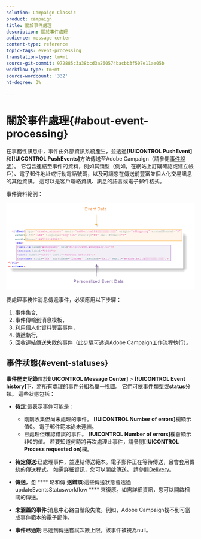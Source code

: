 ```yaml
---
solution: Campaign Classic
product: campaign
title: 關於事件處理
description: 關於事件處理
audience: message-center
content-type: reference
topic-tags: event-processing
translation-type: tm+mt
source-git-commit: 972885c3a38bcd3a260574bacbb3f507e11ae05b
workflow-type: tm+mt
source-wordcount: '332'
ht-degree: 3%

---
```



# 關於事件處理{#about-event-processing}

在事務性訊息中，事件由外部資訊系統產生，並透過&#x200B;**[!UICONTROL PushEvent]**&#x200B;和&#x200B;**[!UICONTROL PushEvents]**&#x200B;方法傳送至Adobe Campaign（請參閱[事件說明](../../message-center/using/event-description.md)）。 它包含連結至事件的資料，例如其類型（例如，在網站上訂購確認或建立帳戶）、電子郵件地址或行動電話號碼，以及可讓您在傳送前豐富並個人化交易訊息的其他資訊。 這可以是客戶聯絡資訊、訊息的語言或電子郵件格式。

事件資料範例：

![](assets/messagecenter_events_request_001.png)

要處理事務性消息傳遞事件，必須應用以下步驟：

1. 事件集合,
1. 事件傳輸到消息模板，
1. 利用個人化資料豐富事件，
1. 傳遞執行,
1. 回收連結傳送失敗的事件（此步驟可透過Adobe Campaign工作流程執行）。

## 事件狀態{#event-statuses}

**事件歷史記錄**&#x200B;位於&#x200B;**[!UICONTROL Message Center]** > **[!UICONTROL Event history]**&#x200B;下，將所有處理的事件分組為單一視圖。 它們可依事件類型或&#x200B;**status**&#x200B;分類。 這些狀態包括：

* **待定**:這表示事件可能是：

   * 剛剛收集但尚未處理的事件。 **[!UICONTROL Number of errors]**&#x200B;欄顯示值0。 電子郵件範本尚未連結。
   * 已處理但確認錯誤的事件。 **[!UICONTROL Number of errors]**&#x200B;欄會顯示非0的值。 若要知道何時將再次處理此事件，請參閱&#x200B;**[!UICONTROL Process requested on]**&#x200B;欄。

* **待定傳送**:已處理事件，並連結傳送範本。電子郵件正在等待傳送，且會套用傳統的傳送程式。 如需詳細資訊，您可以開啟傳送。 請參閱[Delivery](../../delivery/using/about-message-tracking.md)。
* **傳送**，忽 **** 略和傳 **送錯誤**:這些傳送狀態會透過updateEventsStatusworkflow **** 來復原。如需詳細資訊，您可以開啟相關的傳送。
* **未涵蓋的事件**:消息中心路由階段失敗。例如，Adobe Campaign找不到可當成事件範本的電子郵件。
* **事件已過期**:已達到傳送嘗試次數上限。該事件被視為null。

